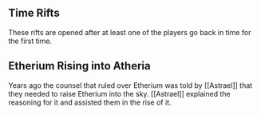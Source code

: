 ## Time Rifts
These rifts are opened after at least one of the players go back in time for the first time. 

## Etherium Rising into Atheria
Years ago the counsel that ruled over Etherium was told by [[Astrael]] that they needed to raise Etherium into the sky. [[Astrael]] explained the reasoning for it and assisted them in the rise of it. 

